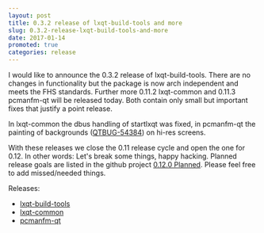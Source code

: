 ```yaml
---
layout: post
title: 0.3.2 release of lxqt-build-tools and more
slug: 0.3.2-release-lxqt-build-tools-and-more
date: 2017-01-14
promoted: true
categories: release
---
```


I would like to announce the 0.3.2 release of lxqt-build-tools. There are no changes
in functionality but the package is now arch independent and meets the FHS standards.
Further more 0.11.2 lxqt-common and 0.11.3 pcmanfm-qt will be released today.
Both contain only small but important fixes that justify a point release.

In lxqt-common the dbus handling of startlxqt was fixed, in pcmanfm-qt the painting of
backgrounds ([QTBUG-54384](https://bugreports.qt.io/browse/QTBUG-54384)) on hi-res screens.

With these releases we close the 0.11 release cycle and open the one for 0.12. In other
words: Let's break some things, happy hacking. Planned release goals are listed in
the  github project [0.12.0 Planned](https://github.com/orgs/lxde/projects/3). Please
feel free to add missed/needed things.

Releases:
* [lxqt-build-tools](https://github.com/lxqt/lxqt-build-tools/releases)
* [lxqt-common](https://github.com/lxqt/lxqt-common/releases)
* [pcmanfm-qt](https://github.com/lxqt/pcmanfm-qt/releases)
